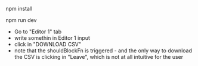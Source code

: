 npm install

npm run dev

 - Go to "Editor 1" tab
 - write somethin in Editor 1 input
 - click in "DOWNLOAD CSV"
 - note that the shouldBlockFn is triggered - and the only way to download the CSV is clicking in "Leave", which is not at all intuitive for the user

